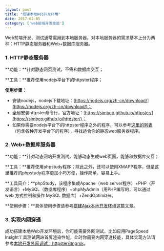 ```yaml
---
layout: post
title: "搭建本地Web开发环境"
date: 2017-02-05
category: ['web前端开发技能']
---
```


Web前端开发、测试通常需用到本地服务器，对本地服务器的需求基本上分为两种：HTTP静态服务器和Web+数据库服务器。

### 1. HTTP静态服务器

**功能：**针对静态网页测试，不需和数据库交互；

**工具：**推荐使用nodejs平台下的httpster程序；

**使用步骤：**

 + 安装nodejs，nodejs下载地址：[https://nodejs.org/zh-cn/download/](https://nodejs.org/zh-cn/download/)；
 + 全局安装httpster命令行，官方地址：[https://simbco.github.io/httpster/](https://simbco.github.io/httpster/)；
 + 如果你需要nodejs平台下的httpster程序之外的程序，可以参考[这里的列表](https://gist.github.com/willurd/5720255)（包含各种开发平台下的程序），寻找适合你的静态web服务器程序。

### 2. Web+数据库服务器

**功能：**针对动态网站开发测试，能够动态生成web页面，能够和数据库交互；

**工具：**推荐使用phpstudy程序；除此之外，还可以使用XMAPP程序，但是这里推荐的phpstudy程序更加小巧方便，操作简单，容易上手。

**工具简介：**phpStudy，该程序集成Apache（web server程序）+PHP（开发语言）+MySQL（数据库程序）+phpMyAdmin（用PHP编写的，可以通过 web 方式控制和操作 MySQL 数据库）+ZendOptimizer。

**使用步骤：**具体使用步骤请参考[搭建Ajax本地开发环境](build-local-server-for-ajax-development.html#post)这篇文章。

### 3. 实现内网穿透

成功搭建本地Web开发环境后，你可能需要外网测试，比如应用PageSpeed Insight工具测试网站首屏渲染性能，此时你需要内网穿透技能，具体实现方法请参考[本地开发外网调试：httpster和ngrok](build-a-local-server.html#post)。
